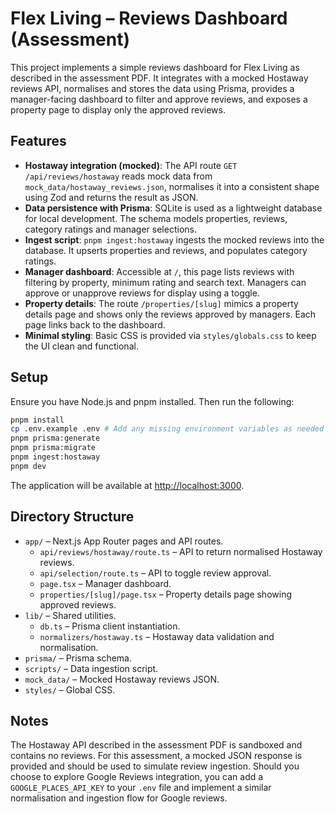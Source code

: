 # Flex Living – Reviews Dashboard (Assessment)

This project implements a simple reviews dashboard for Flex Living as described in the assessment PDF. It integrates with a mocked Hostaway reviews API, normalises and stores the data using Prisma, provides a manager-facing dashboard to filter and approve reviews, and exposes a property page to display only the approved reviews.

## Features

- **Hostaway integration (mocked)**: The API route `GET /api/reviews/hostaway` reads mock data from `mock_data/hostaway_reviews.json`, normalises it into a consistent shape using Zod and returns the result as JSON.
- **Data persistence with Prisma**: SQLite is used as a lightweight database for local development. The schema models properties, reviews, category ratings and manager selections.
- **Ingest script**: `pnpm ingest:hostaway` ingests the mocked reviews into the database. It upserts properties and reviews, and populates category ratings.
- **Manager dashboard**: Accessible at `/`, this page lists reviews with filtering by property, minimum rating and search text. Managers can approve or unapprove reviews for display using a toggle.
- **Property details**: The route `/properties/[slug]` mimics a property details page and shows only the reviews approved by managers. Each page links back to the dashboard.
- **Minimal styling**: Basic CSS is provided via `styles/globals.css` to keep the UI clean and functional.

## Setup

Ensure you have Node.js and pnpm installed. Then run the following:

```bash
pnpm install
cp .env.example .env # Add any missing environment variables as needed
pnpm prisma:generate
pnpm prisma:migrate
pnpm ingest:hostaway
pnpm dev
```

The application will be available at <http://localhost:3000>.

## Directory Structure

- `app/` – Next.js App Router pages and API routes.
  - `api/reviews/hostaway/route.ts` – API to return normalised Hostaway reviews.
  - `api/selection/route.ts` – API to toggle review approval.
  - `page.tsx` – Manager dashboard.
  - `properties/[slug]/page.tsx` – Property details page showing approved reviews.
- `lib/` – Shared utilities.
  - `db.ts` – Prisma client instantiation.
  - `normalizers/hostaway.ts` – Hostaway data validation and normalisation.
- `prisma/` – Prisma schema.
- `scripts/` – Data ingestion script.
- `mock_data/` – Mocked Hostaway reviews JSON.
- `styles/` – Global CSS.

## Notes

The Hostaway API described in the assessment PDF is sandboxed and contains no reviews. For this assessment, a mocked JSON response is provided and should be used to simulate review ingestion. Should you choose to explore Google Reviews integration, you can add a `GOOGLE_PLACES_API_KEY` to your `.env` file and implement a similar normalisation and ingestion flow for Google reviews.